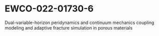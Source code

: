 # EWCO-022-01730-6
Dual-variable-horizon peridynamics and continuum mechanics coupling modeling and adaptive fracture simulation in porous materials
